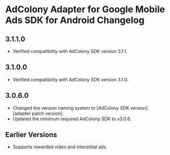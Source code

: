 # AdColony Adapter for Google Mobile Ads SDK for Android Changelog

## 3.1.1.0
- Verified compatibility with AdColony SDK version 3.1.1.

## 3.1.0.0
- Verified compatibility with AdColony SDK version 3.1.0.

## 3.0.6.0
- Changed the version naming system to
  [AdColony SDK version].[adapter patch version].
- Updated the minimum required AdColony SDK to v3.0.6.

## Earlier Versions
- Supports rewarded video and interstitial ads.
